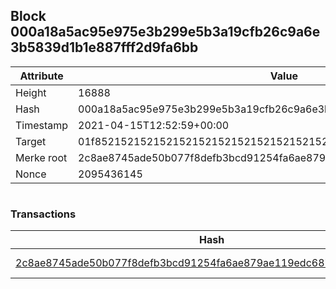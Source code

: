 ## Block 000a18a5ac95e975e3b299e5b3a19cfb26c9a6e3b5839d1b1e887fff2d9fa6bb

Attribute | Value
--- | ---
Height | 16888
Hash | 000a18a5ac95e975e3b299e5b3a19cfb26c9a6e3b5839d1b1e887fff2d9fa6bb
Timestamp | 2021-04-15T12:52:59+00:00
Target | 01f8521521521521521521521521521521521521521521521521521521521521
Merke root | 2c8ae8745ade50b077f8defb3bcd91254fa6ae879ae119edc6875806a7050129
Nonce | 2095436145

```

```

### Transactions

Hash | Amount
--- | ---
[2c8ae8745ade50b077f8defb3bcd91254fa6ae879ae119edc6875806a7050129](2c8ae8745ade50b077f8defb3bcd91254fa6ae879ae119edc6875806a7050129.md) | 10.00000000 SKEPTI 
